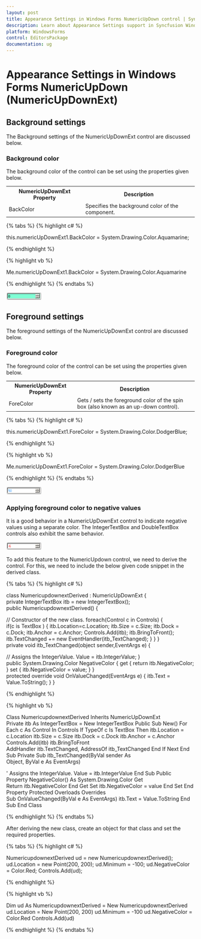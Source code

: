 ```yaml
---
layout: post
title: Appearance Settings in Windows Forms NumericUpDown control | Syncfusion
description: Learn about Appearance Settings support in Syncfusion Windows Forms NumericUpDown (NumericUpDownExt) control and more details.
platform: WindowsForms
control: EditorsPackage
documentation: ug
---
```


# Appearance Settings in Windows Forms NumericUpDown (NumericUpDownExt)

## Background settings

The Background settings of the NumericUpDownExt control are discussed below.

### Background color

The background color of the control can be set using the properties given below.

<table>
<tr>
<th>
NumericUpDownExt Property</th><th>
Description</th></tr>
<tr>
<td>
BackColor</td><td>
Specifies the background color of the component.</td></tr>
</table>

{% tabs %}
{% highlight c# %}

this.numericUpDownExt1.BackColor = System.Drawing.Color.Aquamarine;

{% endhighlight %}

{% highlight vb %}

Me.numericUpDownExt1.BackColor = System.Drawing.Color.Aquamarine

{% endhighlight %}
{% endtabs %}

![Appearance-Settings_img1](Appearance-Settings_images/Appearance-Settings_img1.png)

## Foreground settings

The foreground settings of the NumericUpDownExt control are discussed below.

### Foreground color

The foreground color of the control can be set using the properties given below.

<table>
<tr>
<th>
NumericUpDownExt Property</th><th>
Description</th></tr>
<tr>
<td>
ForeColor</td><td>
Gets / sets the foreground color of the spin box (also known as an up-down control).</td></tr>
</table>

{% tabs %}
{% highlight c# %}

this.numericUpDownExt1.ForeColor = System.Drawing.Color.DodgerBlue;

{% endhighlight %}

{% highlight vb %}

Me.numericUpDownExt1.ForeColor = System.Drawing.Color.DodgerBlue

{% endhighlight %}
{% endtabs %}

![Appearance-Settings_img2](Appearance-Settings_images/Appearance-Settings_img2.png)

### Applying foreground color to negative values

It is a good behavior in a NumericUpDownExt control to indicate negative values using a separate color. The IntegerTextBox and DoubleTextBox controls also exhibit the same behavior.

![Appearance-Settings_img3](Appearance-Settings_images/Appearance-Settings_img3.png)

To add this feature to the NumericUpdown control, we need to derive the control. For this, we need to include the below given code snippet in the derived class.

{% tabs %}
{% highlight c# %}

class NumericupdownextDerived : NumericUpDownExt
{
    private IntegerTextBox itb = new IntegerTextBox();
    public NumericupdownextDerived()
    {

// Constructor of the new class.
        foreach(Control c in Controls)
        {
            if(c is TextBox )
            {
                itb.Location=c.Location;
                itb.Size = c.Size;
                itb.Dock = c.Dock;
                itb.Anchor = c.Anchor;
                Controls.Add(itb);
                itb.BringToFront();
                itb.TextChanged += new EventHandler(itb_TextChanged);
            }
        }
    }
    private void itb_TextChanged(object sender,EventArgs e)
    {

// Assigns the IntegerValue.
        Value = itb.IntegerValue;
    }
    public System.Drawing.Color NegativeColor
    {
        get
        {
            return itb.NegativeColor;
        }
        set
        {
            itb.NegativeColor = value;
        }
    }
    protected override void OnValueChanged(EventArgs e)
    {
        itb.Text = Value.ToString();
    }
}

{% endhighlight %}

{% highlight vb %}

Class NumericupdownextDerived Inherits NumericUpDownExt
Private itb As IntegerTextBox = New IntegerTextBox
Public Sub New()
For Each c As Control In Controls
If TypeOf c Is TextBox Then
itb.Location = c.Location
itb.Size = c.Size
itb.Dock = c.Dock
itb.Anchor = c.Anchor
Controls.Add(itb)
itb.BringToFront
AddHandler itb.TextChanged, AddressOf itb_TextChanged
End If
Next
End Sub
Private Sub itb_TextChanged(ByVal sender As Object, ByVal e As EventArgs)

' Assigns the IntegerValue.
Value = itb.IntegerValue
End Sub
Public Property NegativeColor() As System.Drawing.Color
Get
Return itb.NegativeColor
End Get
Set
itb.NegativeColor = value
End Set
End Property
Protected Overloads Overrides Sub OnValueChanged(ByVal e As EventArgs)
itb.Text = Value.ToString
End Sub
End Class

{% endhighlight %}
{% endtabs %}

After deriving the new class, create an object for that class and set the required properties.

{% tabs %}
{% highlight c# %}

NumericupdownextDerived ud = new NumericupdownextDerived();
ud.Location = new Point(200, 200);
ud.Minimum = -100;
ud.NegativeColor = Color.Red;
Controls.Add(ud);

{% endhighlight %}

{% highlight vb %}

Dim ud As NumericupdownextDerived = New NumericupdownextDerived
ud.Location = New Point(200, 200)
ud.Minimum = -100
ud.NegativeColor = Color.Red
Controls.Add(ud)

{% endhighlight %}
{% endtabs %}
